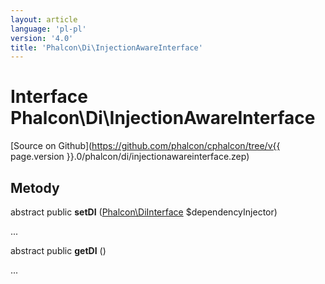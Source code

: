 ```yaml
---
layout: article
language: 'pl-pl'
version: '4.0'
title: 'Phalcon\Di\InjectionAwareInterface'
---
```

# Interface **Phalcon\Di\InjectionAwareInterface**

[Source on Github](https://github.com/phalcon/cphalcon/tree/v{{ page.version }}.0/phalcon/di/injectionawareinterface.zep)

## Metody

abstract public **setDI** ([Phalcon\DiInterface](Phalcon_DiInterface) $dependencyInjector)

...

abstract public **getDI** ()

...